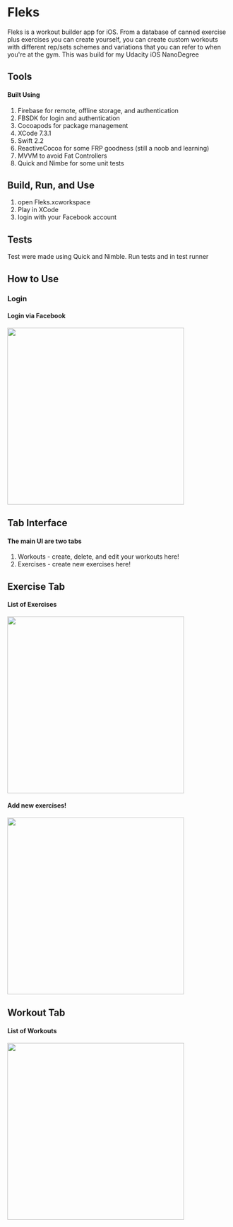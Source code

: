 # Fleks
Fleks is a workout builder app for iOS. From a database of canned exercise plus exercises you can create yourself, you can create custom workouts with different rep/sets schemes and variations that you can refer to when you're at the gym. This was build for my Udacity iOS NanoDegree

## Tools 
#### Built Using
1. Firebase for remote, offline storage, and authentication
2. FBSDK for login and authentication
3. Cocoapods for package management
4. XCode 7.3.1
5. Swift 2.2
6. ReactiveCocoa for some FRP goodness (still a noob and learning)
7. MVVM to avoid Fat Controllers 
8. Quick and Nimbe for some unit tests

## Build, Run, and Use
1. open Fleks.xcworkspace
2. Play in XCode
3. login with your Facebook account

## Tests
Test were made using Quick and Nimble. Run tests and in test runner

## How to Use
### Login
#### Login via Facebook
<img src="https://github.com/paulsalinas/Fleks/blob/master/images/Login.png" width="400"/>

## Tab Interface
#### The main UI are two tabs 
1. Workouts - create, delete, and edit your workouts here! 
2. Exercises - create new exercises here!


## Exercise Tab
####  List of Exercises 
<img src="https://github.com/paulsalinas/Fleks/blob/master/images/Exercises%20Table.png" width="400"/>

####  Add new exercises!
<img src="https://github.com/paulsalinas/Fleks/blob/master/images/Create%20a%20Exercise.png" width="400"/>

## Workout Tab
####  List of Workouts 
<img src="https://github.com/paulsalinas/Fleks/blob/master/images/Workout%20Table.png" width="400"/>



